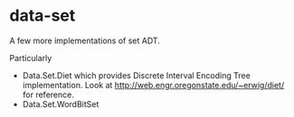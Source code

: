 data-set
========

A few more implementations of set ADT.

Particularly
* Data.Set.Diet which provides Discrete Interval Encoding Tree implementation.
  Look at http://web.engr.oregonstate.edu/~erwig/diet/ for reference.
* Data.Set.WordBitSet
